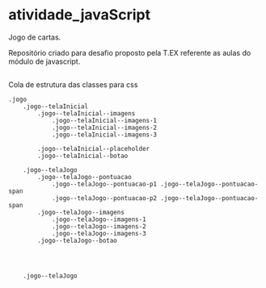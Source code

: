 # atividade_javaScript

Jogo de cartas. 

Repositório criado para desafio proposto pela T.EX referente as aulas do módulo de javascript.
## 































Cola de estrutura das classes para css

```
.jogo
	.jogo--telaInicial
		.jogo--telaInicial--imagens
			.jogo--telaInicial--imagens-1
			.jogo--telaInicial--imagens-2
			.jogo--telaInicial--imagens-3

		.jogo--telaInicial--placeholder
		.jogo--telaInicial--botao

	.jogo--telaJogo
		.jogo--telaJogo--pontuacao
			.jogo--telaJogo--pontuacao-p1 .jogo--telaJogo--pontuacao-span
			.jogo--telaJogo--pontuacao-p2 .jogo--telaJogo--pontuacao-span
		.jogo--telaJogo--imagens
			.jogo--telaJogo--imagens-1
			.jogo--telaJogo--imagens-2
			.jogo--telaJogo--imagens-3
		.jogo--telaJogo--botao




	.jogo--telaJogo
```
